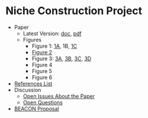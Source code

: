 # Niche Construction Project

* Paper
    * Latest Version: [doc](https://github.com/briandconnelly/nicheconstruct/raw/master/paper/ncnh-latest.docx), [pdf](https://github.com/briandconnelly/nicheconstruct/raw/master/paper/ncnh-latest.pdf)
    * Figures
        * Figure 1: [1A](figures/Figure1A.png), 1B, [1C](figures/Figure1C.png)
        * [Figure 2](figures/Figure2.png)
        * Figure 3: [3A](figures/Figure3A.png), [3B](figures/Figure3B.png), [3C](figures/Figure3C.png), [3D](figures/Figure3D.png)
        * Figure 4
        * Figure 5
        * Figure 6
* [References List](https://github.com/briandconnelly/nicheconstruct/wiki/References)
* Discussion
    * [Open Issues About the Paper](https://github.com/briandconnelly/nicheconstruct/labels/paper)
    * [Open Questions](https://github.com/briandconnelly/nicheconstruct/labels/question)
* [BEACON Proposal](https://github.com/briandconnelly/nicheconstruct/raw/master/BEACON_Proposal/NCNH_Proposal_2015.pdf)
